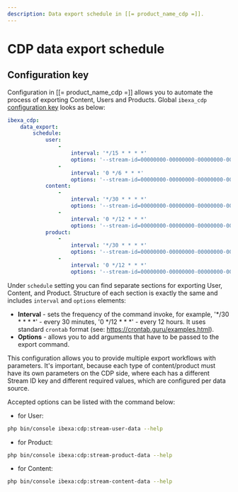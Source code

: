 ```yaml
---
description: Data export schedule in [[= product_name_cdp =]].
---
```


# CDP data export schedule

## Configuration key

Configuration in [[= product_name_cdp =]] allows you to automate the process of exporting Content, Users and Products.
Global `ibexa_cdp` [configuration key](configuration.md#configuration-files) looks as below:

```yaml
ibexa_cdp:
    data_export:
        schedule:
            user:
                -
                    interval: '*/15 * * * *'
                    options: '--stream-id=00000000-00000000-00000000-00000000 --user-content-type=user --no-draft'
                -
                    interval: '0 */6 * * *'
                    options: '--stream-id=00000000-00000000-00000000-00000000 --user-content-type=user --no-draft'
            content:
                -
                    interval: '*/30 * * * *'
                    options: '--stream-id=00000000-00000000-00000000-00000000 --content-type=article --no-draft'
                -
                    interval: '0 */12 * * *'
                    options: '--stream-id=00000000-00000000-00000000-00000000 --content-type=article --no-draft'
            product:
                -
                    interval: '*/30 * * * *'
                    options: '--stream-id=00000000-00000000-00000000-00000000 --product-type=computer --no-draft'
                -
                    interval: '0 */12 * * *'
                    options: '--stream-id=00000000-00000000-00000000-00000000 --product-type=computer --no-draft'
```

Under `schedule` setting you can find separate sections for exporting User, Content, and Product. 
Structure of each section is exactly the same and includes `interval` and `options` elements:

- **Interval** - sets the frequency of the command invoke, for example, '*/30 * * * *' - every 30 minutes, '0 */12 * * *' - every 12 hours.
It uses standard `crontab` format (see: https://crontab.guru/examples.html).
- **Options** - allows you to add arguments that have to be passed to the export command.

This configuration allows you to provide multiple export workflows with parameters. It's important, because each type of content/product must have its own parameters on the CDP side, where each has a different Stream ID key and different required values, which are configured per data source.

Accepted options can be listed with the command below:

* for User:

```bash
php bin/console ibexa:cdp:stream-user-data --help
```

* for Product:

```bash
php bin/console ibexa:cdp:stream-product-data --help
```

* for Content:

```bash
php bin/console ibexa:cdp:stream-content-data --help
```